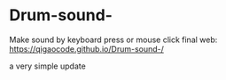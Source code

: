# Drum-sound-
Make sound by keyboard press or mouse click
final web: https://qigaocode.github.io/Drum-sound-/

a very simple update
